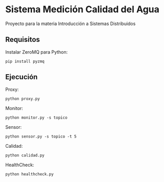 # Sistema Medición Calidad del Agua
Proyecto para la materia Introducción a Sistemas Distribuidos

## Requisitos
Instalar ZeroMQ para Python:

    pip install pyzmq

## Ejecución
Proxy: 

    python proxy.py

Monitor: 

    python monitor.py -s topico

Sensor:

    python sensor.py -s topico -t 5

Calidad:

    python calidad.py

HealthCheck:

    python healthcheck.py
